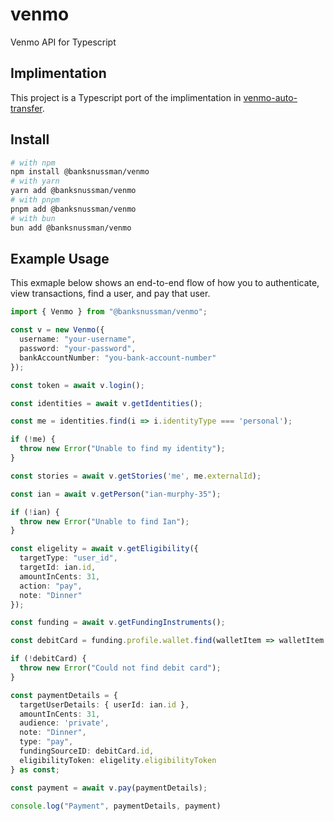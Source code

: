 # venmo
Venmo API for Typescript

## Implimentation

This project is a Typescript port of the implimentation in [venmo-auto-transfer](https://github.com/radian-software/venmo-auto-transfer).

## Install

```sh
# with npm
npm install @banksnussman/venmo
# with yarn
yarn add @banksnussman/venmo
# with pnpm
pnpm add @banksnussman/venmo
# with bun
bun add @banksnussman/venmo
```

## Example Usage

This exmaple below shows an end-to-end flow of how you to authenticate, view transactions, find a user, and pay that user.

```typescript
import { Venmo } from "@banksnussman/venmo";

const v = new Venmo({
  username: "your-username",
  password: "your-password",
  bankAccountNumber: "you-bank-account-number"
});

const token = await v.login();

const identities = await v.getIdentities();

const me = identities.find(i => i.identityType === 'personal');

if (!me) {
  throw new Error("Unable to find my identity");
}

const stories = await v.getStories('me', me.externalId);

const ian = await v.getPerson("ian-murphy-35");

if (!ian) {
  throw new Error("Unable to find Ian");
}

const eligelity = await v.getEligibility({
  targetType: "user_id",
  targetId: ian.id,
  amountInCents: 31,
  action: "pay",
  note: "Dinner"
});

const funding = await v.getFundingInstruments();

const debitCard = funding.profile.wallet.find(walletItem => walletItem.instrumentType === 'debitCard');

if (!debitCard) {
  throw new Error("Could not find debit card");
}

const paymentDetails = {
  targetUserDetails: { userId: ian.id },
  amountInCents: 31,
  audience: 'private',
  note: "Dinner",
  type: "pay",
  fundingSourceID: debitCard.id,
  eligibilityToken: eligelity.eligibilityToken
} as const;

const payment = await v.pay(paymentDetails);

console.log("Payment", paymentDetails, payment)
```